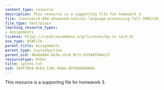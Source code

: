 ```yaml
---
content_type: resource
description: This resource is a supporting file for homework 3.
file: /courses/6-864-advanced-natural-language-processing-fall-2005/164f70e98cb3138cbdaa03fbbbd4b064_synrev.txt
file_type: text/plain
learning_resource_types:
- Assignments
license: https://creativecommons.org/licenses/by-nc-sa/4.0/
ocw_type: OCWFile
parent_title: Assignments
parent_type: CourseSection
parent_uid: 48a8a6b4-bb3a-c5c6-9c7c-63540f644c1f
resourcetype: Other
title: synrev.txt
uid: 164f70e9-8cb3-138c-bdaa-03fbbbd4b064
---
```

This resource is a supporting file for homework 3.